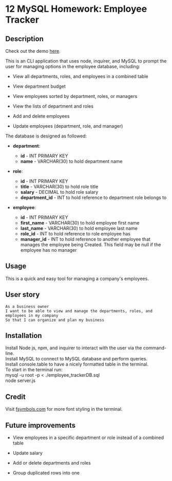 # 12 MySQL Homework: Employee Tracker

## Description

Check out the demo [here](https://www.youtube.com/watch?v=gXqlzYxBIqU).

This is an CLI application that uses node, inquirer, and MySQL to prompt the user for managing options in the employee database, including: 

* View all departments, roles, and employees in a combined table

* View department budget

* View employees sorted by department, roles, or managers

* View the lists of department and roles

* Add and delete employees

* Update employees (department, role, and manager)

The database is designed as followed: 

* **department**:

  * **id** - INT PRIMARY KEY
  * **name** - VARCHAR(30) to hold department name

* **role**:

  * **id** - INT PRIMARY KEY
  * **title** -  VARCHAR(30) to hold role title
  * **salary** -  DECIMAL to hold role salary
  * **department_id** -  INT to hold reference to department role belongs to

* **employee**:

  * **id** - INT PRIMARY KEY
  * **first_name** - VARCHAR(30) to hold employee first name
  * **last_name** - VARCHAR(30) to hold employee last name
  * **role_id** - INT to hold reference to role employee has
  * **manager_id** - INT to hold reference to another employee that manages the employee being Created. This field may be null if the employee has no manager

## Usage

This is a quick and easy tool for managing a company's employees.

## User story

```
As a business owner
I want to be able to view and manage the departments, roles, and employees in my company
So that I can organize and plan my business
```

## Installation

Install Node js, npm, and inquirer to interact with the user via the command-line. 
<br>
Install MySQL to connect to MySQL database and perform queries.
<br>
Install console.table to have a nicely formatted table in the terminal.
<br>
To start in the terminal run:
<br>
mysql -u root -p < ./employee_trackerDB.sql 
<br>
node server.js

## Credit

Visit [fsymbols.com](https://fsymbols.com/ ) for more font styling in the terminal.

## Future improvements

* View employees in a specific department or role instead of a combined table

* Update salary

* Add or delete departments and roles

* Group duplicated rows into one
